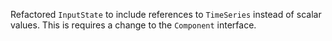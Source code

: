 Refactored `InputState` to include references to `TimeSeries` instead of scalar values.
This is requires a change to the `Component` interface.
